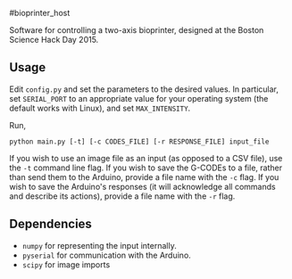 #bioprinter_host

Software for controlling a two-axis bioprinter, designed at the Boston
Science Hack Day 2015.

## Usage ##

Edit `config.py` and set the parameters to the desired values.  In particular,
set `SERIAL_PORT` to an appropriate value for your operating system (the
default works with Linux), and set `MAX_INTENSITY`.

Run,
    
    python main.py [-t] [-c CODES_FILE] [-r RESPONSE_FILE] input_file

If you wish to use an image file as an input (as opposed to a CSV file), use
the `-t` command line flag.  If you wish to save the G-CODEs to a file, rather
than send them to the Arduino, provide a file name with the `-c` flag.  If
you wish to save the Arduino's responses (it will acknowledge all commands and
describe its actions), provide a file name with the `-r` flag.


## Dependencies ##

*   `numpy` for representing the input internally.
*   `pyserial` for communication with the Arduino.
*   `scipy` for image imports